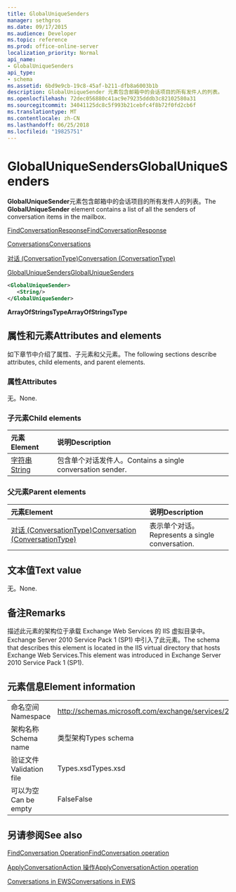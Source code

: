 ```yaml
---
title: GlobalUniqueSenders
manager: sethgros
ms.date: 09/17/2015
ms.audience: Developer
ms.topic: reference
ms.prod: office-online-server
localization_priority: Normal
api_name:
- GlobalUniqueSenders
api_type:
- schema
ms.assetid: 6bd9e9cb-19c8-45af-b211-dfb8a6003b1b
description: GlobalUniqueSender 元素包含邮箱中的会话项目的所有发件人的列表。
ms.openlocfilehash: 72dec056880c41ac9e79235dddb3c82102580a31
ms.sourcegitcommit: 34041125dc8c5f993b21cebfc4f8b72f0fd2cb6f
ms.translationtype: MT
ms.contentlocale: zh-CN
ms.lasthandoff: 06/25/2018
ms.locfileid: "19825751"
---
```

# <a name="globaluniquesenders"></a><span data-ttu-id="a2e64-103">GlobalUniqueSenders</span><span class="sxs-lookup"><span data-stu-id="a2e64-103">GlobalUniqueSenders</span></span>

<span data-ttu-id="a2e64-104">**GlobalUniqueSender**元素包含邮箱中的会话项目的所有发件人的列表。</span><span class="sxs-lookup"><span data-stu-id="a2e64-104">The **GlobalUniqueSender** element contains a list of all the senders of conversation items in the mailbox.</span></span> 
  
[<span data-ttu-id="a2e64-105">FindConversationResponse</span><span class="sxs-lookup"><span data-stu-id="a2e64-105">FindConversationResponse</span></span>](findconversationresponse.md)
  
[<span data-ttu-id="a2e64-106">Conversations</span><span class="sxs-lookup"><span data-stu-id="a2e64-106">Conversations</span></span>](conversations-ex15websvcsotherref.md)
  
[<span data-ttu-id="a2e64-107">对话 (ConversationType)</span><span class="sxs-lookup"><span data-stu-id="a2e64-107">Conversation (ConversationType)</span></span>](conversation-conversationtype.md)
  
[<span data-ttu-id="a2e64-108">GlobalUniqueSenders</span><span class="sxs-lookup"><span data-stu-id="a2e64-108">GlobalUniqueSenders</span></span>](globaluniquesenders.md)
  
```XML
<GlobalUniqueSender>
   <String/>
</GlobalUniqueSender>
```

 <span data-ttu-id="a2e64-109">**ArrayOfStringsType**</span><span class="sxs-lookup"><span data-stu-id="a2e64-109">**ArrayOfStringsType**</span></span>
## <a name="attributes-and-elements"></a><span data-ttu-id="a2e64-110">属性和元素</span><span class="sxs-lookup"><span data-stu-id="a2e64-110">Attributes and elements</span></span>

<span data-ttu-id="a2e64-111">如下章节中介绍了属性、子元素和父元素。</span><span class="sxs-lookup"><span data-stu-id="a2e64-111">The following sections describe attributes, child elements, and parent elements.</span></span>
  
### <a name="attributes"></a><span data-ttu-id="a2e64-112">属性</span><span class="sxs-lookup"><span data-stu-id="a2e64-112">Attributes</span></span>

<span data-ttu-id="a2e64-113">无。</span><span class="sxs-lookup"><span data-stu-id="a2e64-113">None.</span></span>
  
### <a name="child-elements"></a><span data-ttu-id="a2e64-114">子元素</span><span class="sxs-lookup"><span data-stu-id="a2e64-114">Child elements</span></span>

|<span data-ttu-id="a2e64-115">**元素**</span><span class="sxs-lookup"><span data-stu-id="a2e64-115">**Element**</span></span>|<span data-ttu-id="a2e64-116">**说明**</span><span class="sxs-lookup"><span data-stu-id="a2e64-116">**Description**</span></span>|
|:-----|:-----|
|[<span data-ttu-id="a2e64-117">字符串</span><span class="sxs-lookup"><span data-stu-id="a2e64-117">String</span></span>](string.md) <br/> |<span data-ttu-id="a2e64-118">包含单个对话发件人。</span><span class="sxs-lookup"><span data-stu-id="a2e64-118">Contains a single conversation sender.</span></span>  <br/> |
   
### <a name="parent-elements"></a><span data-ttu-id="a2e64-119">父元素</span><span class="sxs-lookup"><span data-stu-id="a2e64-119">Parent elements</span></span>

|<span data-ttu-id="a2e64-120">**元素**</span><span class="sxs-lookup"><span data-stu-id="a2e64-120">**Element**</span></span>|<span data-ttu-id="a2e64-121">**说明**</span><span class="sxs-lookup"><span data-stu-id="a2e64-121">**Description**</span></span>|
|:-----|:-----|
|[<span data-ttu-id="a2e64-122">对话 (ConversationType)</span><span class="sxs-lookup"><span data-stu-id="a2e64-122">Conversation (ConversationType)</span></span>](conversation-conversationtype.md) <br/> |<span data-ttu-id="a2e64-123">表示单个对话。</span><span class="sxs-lookup"><span data-stu-id="a2e64-123">Represents a single conversation.</span></span>  <br/> |
   
## <a name="text-value"></a><span data-ttu-id="a2e64-124">文本值</span><span class="sxs-lookup"><span data-stu-id="a2e64-124">Text value</span></span>

<span data-ttu-id="a2e64-125">无。</span><span class="sxs-lookup"><span data-stu-id="a2e64-125">None.</span></span>
  
## <a name="remarks"></a><span data-ttu-id="a2e64-126">备注</span><span class="sxs-lookup"><span data-stu-id="a2e64-126">Remarks</span></span>

<span data-ttu-id="a2e64-127">描述此元素的架构位于承载 Exchange Web Services 的 IIS 虚拟目录中。Exchange Server 2010 Service Pack 1 (SP1) 中引入了此元素。</span><span class="sxs-lookup"><span data-stu-id="a2e64-127">The schema that describes this element is located in the IIS virtual directory that hosts Exchange Web Services.This element was introduced in Exchange Server 2010 Service Pack 1 (SP1).</span></span>
  
## <a name="element-information"></a><span data-ttu-id="a2e64-128">元素信息</span><span class="sxs-lookup"><span data-stu-id="a2e64-128">Element information</span></span>

|||
|:-----|:-----|
|<span data-ttu-id="a2e64-129">命名空间</span><span class="sxs-lookup"><span data-stu-id="a2e64-129">Namespace</span></span>  <br/> |http://schemas.microsoft.com/exchange/services/2006/types  <br/> |
|<span data-ttu-id="a2e64-130">架构名称</span><span class="sxs-lookup"><span data-stu-id="a2e64-130">Schema name</span></span>  <br/> |<span data-ttu-id="a2e64-131">类型架构</span><span class="sxs-lookup"><span data-stu-id="a2e64-131">Types schema</span></span>  <br/> |
|<span data-ttu-id="a2e64-132">验证文件</span><span class="sxs-lookup"><span data-stu-id="a2e64-132">Validation file</span></span>  <br/> |<span data-ttu-id="a2e64-133">Types.xsd</span><span class="sxs-lookup"><span data-stu-id="a2e64-133">Types.xsd</span></span>  <br/> |
|<span data-ttu-id="a2e64-134">可以为空</span><span class="sxs-lookup"><span data-stu-id="a2e64-134">Can be empty</span></span>  <br/> |<span data-ttu-id="a2e64-135">False</span><span class="sxs-lookup"><span data-stu-id="a2e64-135">False</span></span>  <br/> |
   
## <a name="see-also"></a><span data-ttu-id="a2e64-136">另请参阅</span><span class="sxs-lookup"><span data-stu-id="a2e64-136">See also</span></span>



[<span data-ttu-id="a2e64-137">FindConversation Operation</span><span class="sxs-lookup"><span data-stu-id="a2e64-137">FindConversation operation</span></span>](findconversation-operation.md)
  
[<span data-ttu-id="a2e64-138">ApplyConversationAction 操作</span><span class="sxs-lookup"><span data-stu-id="a2e64-138">ApplyConversationAction operation</span></span>](applyconversationaction-operation.md)


[<span data-ttu-id="a2e64-139">Conversations in EWS</span><span class="sxs-lookup"><span data-stu-id="a2e64-139">Conversations in EWS</span></span>](http://msdn.microsoft.com/library/91e64629-db6c-4c94-9dcb-d386232e8467%28Office.15%29.aspx)

